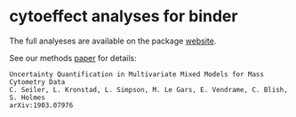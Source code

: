 # cytoeffect analyses for binder

The full analyeses are available on the package [website](https://christofseiler.github.io/cytoeffect/).

See our methods [paper](https://arxiv.org/abs/1903.07976) for details:

```
Uncertainty Quantification in Multivariate Mixed Models for Mass Cytometry Data 
C. Seiler, L. Kronstad, L. Simpson, M. Le Gars, E. Vendrame, C. Blish, S. Holmes 
arXiv:1903.07976
```
